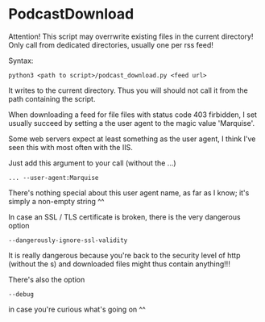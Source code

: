 # PodcastDownload

Attention! This script may overrwrite existing files in the current directory! Only call from dedicated directories, usually one per rss feed!

Syntax:

    python3 <path to script>/podcast_download.py <feed url>

It writes to the current directory. Thus you will should not call it from the path containing the script.

When downloading a feed for file files with status code 403 firbidden, I set usually succeed by setting a the user agent to the magic value 'Marquise'.

Some web servers expect at least something as the user agent, I think I've seen this with most often with the IIS.

Just add this argument to your call (without the ...)

    ... --user-agent:Marquise

There's nothing special about this user agent name, as far as I know; it's simply a non-empty string ^^

In case an SSL / TLS certificate is broken, there is the very dangerous option

    --dangerously-ignore-ssl-validity

It is really dangerous because you're back to the security level of http (without the s) and downloaded files might thus contain anything!!!

There's also the option

    --debug

in case you're curious what's going on ^^
